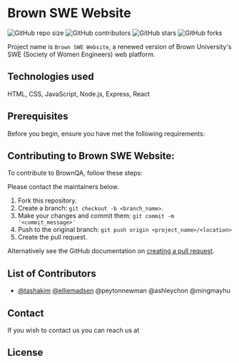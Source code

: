 # Brown SWE Website 

![GitHub repo size](https://img.shields.io/github/repo-size/elliemadsen/swe-website)
![GitHub contributors](https://img.shields.io/github/contributors/elliemadsen/swe-website)
![GitHub stars](https://img.shields.io/github/stars/elliemadsen/swe-website?style=social)
![GitHub forks](https://img.shields.io/github/forks/elliemadsen/swe-website?style=social)

Project name is `Brown SWE Website`, a renewed version of Brown University's SWE (Society of Women Engineers) web platform.

## Technologies used
HTML, CSS, JavaScript, Node.js, Express, React 

## Prerequisites
Before you begin, ensure you have met the following requirements:


## Contributing to Brown SWE Website:
To contribute to BrownQA, follow these steps:

Please contact the maintainers below.

1. Fork this repository.
2. Create a branch: `git checkout -b <branch_name>`.
3. Make your changes and commit them: `git commit -m '<commit_message>'`
4. Push to the original branch: `git push origin <project_name>/<location>`
5. Create the pull request.

Alternatively see the GitHub documentation on [creating a pull request](https://help.github.com/en/github/collaborating-with-issues-and-pull-requests/creating-a-pull-request).

## List of Contributors

* [@tashakim](https://github.com/tashakim) [@elliemadsen](https://github.com/elliemadsen) @peytonnewman @ashleychon @mingmayhu


## Contact

If you wish to contact us you can reach us at 

## License



